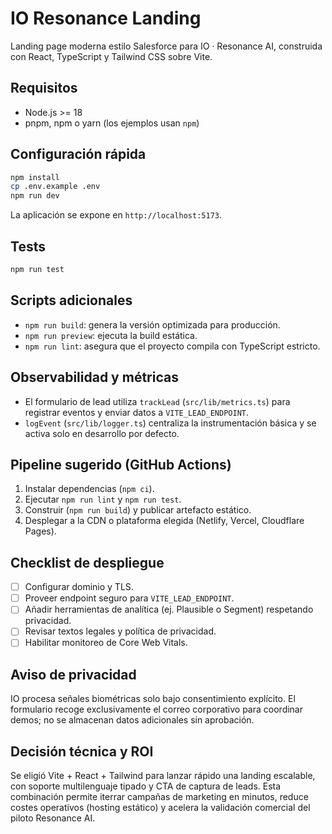 # IO Resonance Landing

Landing page moderna estilo Salesforce para IO · Resonance AI, construida con React, TypeScript y Tailwind CSS sobre Vite.

## Requisitos

- Node.js >= 18
- pnpm, npm o yarn (los ejemplos usan `npm`)

## Configuración rápida

```bash
npm install
cp .env.example .env
npm run dev
```

La aplicación se expone en `http://localhost:5173`.

## Tests

```bash
npm run test
```

## Scripts adicionales

- `npm run build`: genera la versión optimizada para producción.
- `npm run preview`: ejecuta la build estática.
- `npm run lint`: asegura que el proyecto compila con TypeScript estricto.

## Observabilidad y métricas

- El formulario de lead utiliza `trackLead` (`src/lib/metrics.ts`) para registrar eventos y enviar datos a `VITE_LEAD_ENDPOINT`.
- `logEvent` (`src/lib/logger.ts`) centraliza la instrumentación básica y se activa solo en desarrollo por defecto.

## Pipeline sugerido (GitHub Actions)

1. Instalar dependencias (`npm ci`).
2. Ejecutar `npm run lint` y `npm run test`.
3. Construir (`npm run build`) y publicar artefacto estático.
4. Desplegar a la CDN o plataforma elegida (Netlify, Vercel, Cloudflare Pages).

## Checklist de despliegue

- [ ] Configurar dominio y TLS.
- [ ] Proveer endpoint seguro para `VITE_LEAD_ENDPOINT`.
- [ ] Añadir herramientas de analítica (ej. Plausible o Segment) respetando privacidad.
- [ ] Revisar textos legales y política de privacidad.
- [ ] Habilitar monitoreo de Core Web Vitals.

## Aviso de privacidad

IO procesa señales biométricas solo bajo consentimiento explícito. El formulario recoge exclusivamente el correo corporativo para coordinar demos; no se almacenan datos adicionales sin aprobación.

## Decisión técnica y ROI

Se eligió Vite + React + Tailwind para lanzar rápido una landing escalable, con soporte multilenguaje tipado y CTA de captura de leads. Esta combinación permite iterrar campañas de marketing en minutos, reduce costes operativos (hosting estático) y acelera la validación comercial del piloto Resonance AI.
